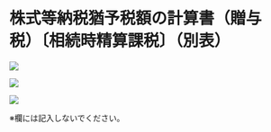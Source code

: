 # 株式等納税猶予税額の計算書（贈与税）〔相続時精算課税〕（別表）

![](https://www.nta.go.jp/tmp/eae207e6-96b9-4da0-9c01-3c4eecd1c1e9/images/a0ac798d70cde1ec73522de2a81528029ca6da61f2175bf4bca006d26a440099.jpg)

![](https://www.nta.go.jp/tmp/eae207e6-96b9-4da0-9c01-3c4eecd1c1e9/images/d7dd1f1861123096e46cca9d0b4e793d3de1a71a64f884cca782b921102e61cf.jpg)

![](https://www.nta.go.jp/tmp/eae207e6-96b9-4da0-9c01-3c4eecd1c1e9/images/724ab87f96b9fca7e215aa97517c41496590f9d21eff1f53ea65cc7239fcf540.jpg)

※欄には記入しないでください。
